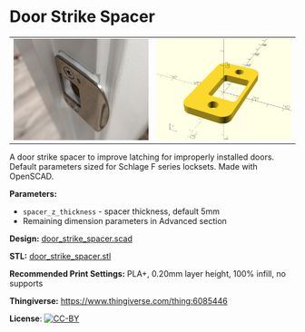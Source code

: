 # Door Strike Spacer

<table>
<tr>
<td><a href="images/photo.jpg"><img src="images/photo.thumb.jpg" alt="Photo"/></a></td>
<td><a href="images/rendering.png"><img src="images/rendering.thumb.png" alt="Rendering"/></a></td>
</tr>
</table>

A door strike spacer to improve latching for improperly installed doors. Default parameters sized for Schlage F series locksets. Made with OpenSCAD.

**Parameters:**

* `spacer_z_thickness` - spacer thickness, default 5mm
* Remaining dimension parameters in Advanced section

**Design:** [door_strike_spacer.scad](door_strike_spacer.scad)

**STL:** [door_strike_spacer.stl](stl/door_strike_spacer.stl)

**Recommended Print Settings:** PLA+, 0.20mm layer height, 100% infill, no supports

**Thingiverse:** https://www.thingiverse.com/thing:6085446

**License**: [![CC-BY](https://i.creativecommons.org/l/by/4.0/80x15.png)](http://creativecommons.org/licenses/by/4.0/)
